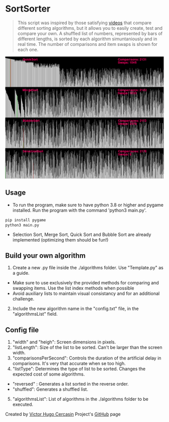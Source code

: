 # SortSorter

> This script was inspired by those satisfying [videos](https://www.youtube.com/watch?v=kPRA0W1kECg&t=148s&ab_channel=TimoBingmann) that compare different sorting algorithms, but it allows you to easily create, test and compare your own.
A shuffled list of numbers, represented by bars of different lengths, is sorted by each algorithm simuntaniously and in real time. The number of comparisons and item swaps is shown for each one.

<img src="SortSorter.png" alt="SortSorter">

## Usage

* To run the program, make sure to have python 3.8 or higher and pygame installed. Run the program with the command 'python3 main.py'.
```
pip install pygame
python3 main.py
```
* Selection Sort, Merge Sort, Quick Sort and Bubble Sort are already implemented (optimizing them should be fun!)

## Build your own algorithm
1) Create a new .py file inside the ./algorithms folder. Use "Template.py" as a guide.
* Make sure to use exclusively the provided methods for comparing and swapping items. Use the list index methods when possible
* Avoid auxiliary lists to maintain visual consistancy and for an additional challenge.
2) Include the new algorithm name in the "config.txt" file, in the "algorithmsList" field.

## Config file

1) "width" and "heigh": Screen dimensions in pixels.
2) "listLength": Size of the list to be sorted. Can't be larger than the screen width.
3) "comparisonsPerSecond": Controls the duration of the artificial delay in comparisons. It's very that accurate when se too high.
4) "listType": Determines the type of list to be sorted. Changes the expected cost of some algorithms.
* "reversed" : Generates a list sorted in the reverse order.
* "shuffled": Generates a shuffled list.
5) "algorithmsList": List of algorithms in the ./algorithms folder to be executed.

 Created by [Victor Hugo Cercasin](https://github.com/VictorCercasin/SortSorter)
 Project's [GitHub](https://github.com/VictorCercasin/) page
